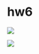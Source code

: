# hw6

![](https://pp.userapi.com/c845220/v845220509/16df4/Gg-keINM1mo.jpg)

![](https://pp.userapi.com/c845220/v845220509/16dfd/QXrZM-ZFLRA.jpg)
